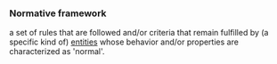 ### Normative framework

a set of rules that are followed and/or criteria that remain fulfilled by (a specific kind of) <a href="https://essif-lab.github.io/framework/docs/terms/entity" hovertext="Entity: someone or something that is known to exist.">entities</a> whose behavior and/or properties are characterized as 'normal'.